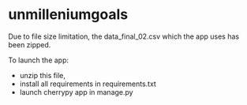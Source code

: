 # unmilleniumgoals

Due to file size limitation, the data_final_02.csv which the app uses has been zipped. 

To launch the app: 
* unzip this file,
* install all requirements in requirements.txt
* launch cherrypy app in manage.py
